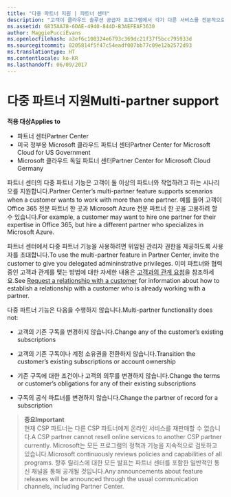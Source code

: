 ```yaml
---
title: "다중 파트너 지원 | 파트너 센터"
description: "고객이 클라우드 솔루션 공급자 프로그램에서 각기 다른 서비스를 전문적으로 제공하는 여러 파트너와 작업하려고 할 수도 있습니다."
ms.assetid: 6835AA78-6DAE-4940-844D-B3AEFEAF3630
author: MaggiePucciEvans
ms.openlocfilehash: a3ef6c100324e6793c369dc21f37f5bcc795933d
ms.sourcegitcommit: 8205814f5f47c54eadf007bb77c09e12b2572d93
ms.translationtype: HT
ms.contentlocale: ko-KR
ms.lasthandoff: 06/09/2017
---
```

# <a name="multi-partner-support"></a><span data-ttu-id="88585-103">다중 파트너 지원</span><span class="sxs-lookup"><span data-stu-id="88585-103">Multi-partner support</span></span>

**<span data-ttu-id="88585-104">적용 대상</span><span class="sxs-lookup"><span data-stu-id="88585-104">Applies to</span></span>**

-  <span data-ttu-id="88585-105">파트너 센터</span><span class="sxs-lookup"><span data-stu-id="88585-105">Partner Center</span></span>
-  <span data-ttu-id="88585-106">미국 정부용 Microsoft 클라우드 파트너 센터</span><span class="sxs-lookup"><span data-stu-id="88585-106">Partner Center for Microsoft Cloud for US Government</span></span>
-  <span data-ttu-id="88585-107">Microsoft 클라우드 독일 파트너 센터</span><span class="sxs-lookup"><span data-stu-id="88585-107">Partner Center for Microsoft Cloud Germany</span></span>

<span data-ttu-id="88585-108">파트너 센터의 다중 파트너 기능은 고객이 둘 이상의 파트너와 작업하려고 하는 시나리오를 지원합니다.</span><span class="sxs-lookup"><span data-stu-id="88585-108">Partner Center’s multi-partner feature supports scenarios when a customer wants to work with more than one partner.</span></span> <span data-ttu-id="88585-109">예를 들어 고객이 Office 365 전문 파트너 한 곳과 Microsoft Azure 전문 파트너 한 곳을 고용하려 할 수 있습니다.</span><span class="sxs-lookup"><span data-stu-id="88585-109">For example, a customer may want to hire one partner for their expertise in Office 365, but hire a different partner who specializes in Microsoft Azure.</span></span>

<span data-ttu-id="88585-110">파트너 센터에서 다중 파트너 기능을 사용하려면 위임된 관리자 권한을 제공하도록 사용자를 초대합니다.</span><span class="sxs-lookup"><span data-stu-id="88585-110">To use the multi-partner feature in Partner Center, invite the customer to give you delegated admininstrative privileges.</span></span> <span data-ttu-id="88585-111">이미 파트너와 협력 중인 고객과 관계를 맺는 방법에 대한 자세한 내용은 [고객과의 관계 요청](request-a-relationship-with-a-customer.md)을 참조하세요.</span><span class="sxs-lookup"><span data-stu-id="88585-111">See [Request a relationship with a customer](request-a-relationship-with-a-customer.md) for information about how to establish a relationship with a customer who is already working with a partner.</span></span>

<span data-ttu-id="88585-112">다중 파트너 기능은 다음을 수행하지 않습니다.</span><span class="sxs-lookup"><span data-stu-id="88585-112">Multi-partner functionality does not:</span></span>

-   <span data-ttu-id="88585-113">고객의 기존 구독을 변경하지 않습니다.</span><span class="sxs-lookup"><span data-stu-id="88585-113">Change any of the customer’s existing subscriptions</span></span>

-   <span data-ttu-id="88585-114">고객의 기존 구독이나 계정 소유권을 전환하지 않습니다.</span><span class="sxs-lookup"><span data-stu-id="88585-114">Transition the customer’s existing subscriptions or account ownership</span></span>

-   <span data-ttu-id="88585-115">기존 구독에 대한 조건이나 고객의 의무를 변경하지 않습니다.</span><span class="sxs-lookup"><span data-stu-id="88585-115">Change the terms or customer’s obligations for any of their existing subscriptions</span></span>

-   <span data-ttu-id="88585-116">구독의 공식 파트너를 변경하지 않습니다.</span><span class="sxs-lookup"><span data-stu-id="88585-116">Change the partner of record for a subscription</span></span>

>**<span data-ttu-id="88585-117">중요</span><span class="sxs-lookup"><span data-stu-id="88585-117">Important</span></span>**<br>
<span data-ttu-id="88585-118">현재 CSP 파트너는 다른 CSP 파트너에게 온라인 서비스를 재판매할 수 없습니다.</span><span class="sxs-lookup"><span data-stu-id="88585-118">A CSP partner cannot resell online services to another CSP partner currently.</span></span> <span data-ttu-id="88585-119">Microsoft는 모든 프로그램의 정책과 기능을 지속적으로 검토하고 있습니다.</span><span class="sxs-lookup"><span data-stu-id="88585-119">Microsoft continuously reviews policies and capabilities of all programs.</span></span> <span data-ttu-id="88585-120">향후 릴리스에 대한 모든 발표는 파트너 센터를 포함한 일반적인 통신 채널을 통해 공개될 것입니다.</span><span class="sxs-lookup"><span data-stu-id="88585-120">Any announcements about feature releases will be announced through the usual communication channels, including Partner Center.</span></span>  

 






